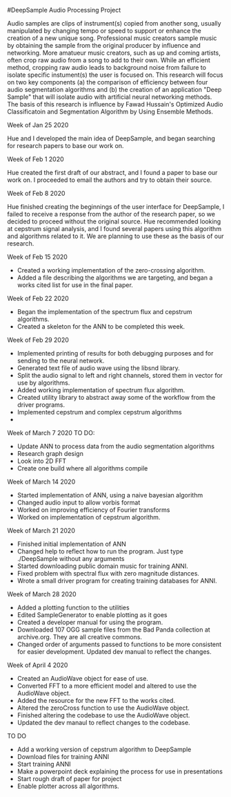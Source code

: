#DeepSample
Audio Processing Project

Audio samples are clips of instrument(s) copied from another song, usually manipulated by changing tempo or speed to 
support or enhance the creation of a new unique song.  Professional music creators sample music by obtaining the sample 
from the original producer by influence and networking.  More amatueur music creators, such as up and coming artists,
often crop raw audio from a song to add to their own.  While an efficient method, cropping raw audio leads to background 
noise from failure to isolate specific instument(s) the user is focused on.  This research will focus on two key components
(a) the comparison of efficiency between four audio segmentation algorithms and (b) the creation of an application "Deep Sample"
that will isolate audio with artificial neural networking methods.  The basis of this research is influence by Fawad Hussain's
Optimized Audio Classificatoin and Segmentation Algorithm by Using Ensemble Methods.

Week of Jan 25 2020

Hue and I developed the main idea of DeepSample, and began searching for research papers
to base our work on.  

Week of Feb 1 2020

Hue created the first draft of our abstract, and I found a paper to base our work on.
I proceeded to email the authors and try to obtain their source.  

Week of Feb 8 2020

Hue finished creating the beginnings of the user interface for DeepSample, I failed to 
receive a response from the author of the research paper, so we decided to proceed 
without the original source.  Hue recommended looking at cepstrum signal analysis, and I 
found several papers using this algorithm and algorithms related to it.  We are planning to 
use these as the basis of our research.

Week of Feb 15 2020

- Created a working implementation of the zero-crossing algorithm.  
- Added a file describing the algorithms we are targeting, and began a works cited list for use in the final paper.

Week of Feb 22 2020

- Began the implementation of the spectrum flux and cepstrum algorithms.   
- Created a skeleton for the ANN to be completed this week. 

Week of Feb 29 2020

- Implemented printing of results for both debugging purposes and for sending to the neural network.
- Generated text file of audio wave using the libsnd library.
- Split the audio signal to left and right channels, stored them in vector for use by algorithms.
- Added working implementation of spectrum flux algorithm.
- Created utility library to abstract away some of the workflow from the driver programs. 
- Implemented cepstrum and complex cepstrum algorithms
- 

Week of March 7 2020
TO DO:  
- Update ANN to process data from the audio segmentation algorithms
- Research graph design
- Look into 2D FFT
- Create one build where all algorithms compile

Week of March 14 2020
-  Started implementation of ANN, using a naive bayesian algorithm
-  Changed audio input to allow vorbis format
-  Worked on improving efficiency of Fourier transforms
-  Worked on implementation of cepstrum algorithm.

Week of March 21 2020
- Finished initial implementation of ANN
- Changed help to reflect how to run the program.  Just type ./DeepSample without any arguments
- Started downloading public domain music for training ANNI.
- Fixed problem with spectral flux with zero magnitude distances.
- Wrote a small driver program for creating training databases for ANNI.

Week of March 28 2020
- Added a plotting function to the utilities
- Edited SampleGenerator to enable plotting as it goes
- Created a developer manual for using the program.
- Downloaded 107 OGG sample files from the Bad Panda collection at archive.org.  They are all creative commons.
- Changed order of arguments passed to functions to be more consistent for easier development.  Updated dev manual to reflect the changes.

Week of April 4 2020
- Created an AudioWave object for ease of use.
- Converted FFT to a more efficient model and altered to use the AudioWave object.
- Added the resource for the new FFT to the works cited.
- Altered the zeroCross function to use the AudioWave object.
- Finished altering the codebase to use the AudioWave object.
- Updated the dev manaul to reflect changes to the codebase.

TO DO
- Add a working version of cepstrum algorithm to DeepSample
- Download files for training ANNI
- Start training ANNI
- Make a powerpoint deck explaining the process for use in presentations
- Start rough draft of paper for project
- Enable plotter across all algorithms.
